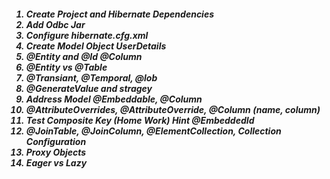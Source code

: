 <h5>
		<ol>
			<li>Create Project and Hibernate Dependencies</li>
			<li>Add Odbc Jar</li>
			<li>Configure hibernate.cfg.xml</li>
			<li>Create Model Object UserDetails</li>
			<li>@Entity and @Id @Column</li>
			<li>@Entity vs @Table</li>
			<li>@Transiant, @Temporal, @lob</li>
			<li>@GenerateValue and stragey</li>
			<li>Address Model @Embeddable, @Column</li>
			<li>@AttributeOverrides, @AttributeOverride, @Column (name, column)</li>
			<li>Test Composite Key (Home Work) Hint @EmbeddedId</li>
			<li>@JoinTable, @JoinColumn, @ElementCollection, Collection Configuration</li>
			<li>Proxy Objects</li>
			<li>Eager vs Lazy</li>
		</ol>
</h5>